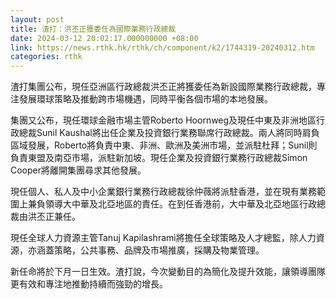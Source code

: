 ```yaml
---
layout: post
title: 渣打：洪丕正獲委任為國際業務行政總裁
date: 2024-03-12 20:02:17.000000000 +08:00
link: https://news.rthk.hk/rthk/ch/component/k2/1744319-20240312.htm
categories: rthk
---
```


渣打集團公布，現任亞洲區行政總裁洪丕正將獲委任為新設國際業務行政總裁，專注發展環球策略及推動跨市場機遇，同時平衡各個市場的本地發展。

集團又公布，現任環球金融市場主管Roberto Hoornweg及現任中東及非洲地區行政總裁Sunil Kaushal將出任企業及投資銀行業務聯席行政總裁。兩人將同時肩負區域發展，Roberto將負責中東、非洲、歐洲及美洲市場，並派駐杜拜；Sunil則負責東盟及南亞市場，派駐新加坡。現任企業及投資銀行業務行政總裁Simon Cooper將離開集團尋求其他發展。

現任個人、私人及中小企業銀行業務行政總裁徐仲薇將派駐香港，並在現有業務範圍上兼負領導大中華及北亞地區的責任。在到任香港前，大中華及北亞地區行政總裁由洪丕正兼任。

現任全球人力資源主管Tanuj Kapilashrami將擔任全球策略及人才總監，除人力資源，亦涵蓋策略，公共事務、品牌及市場推廣，採購及物業管理。

新任命將於下月一日生效。渣打說，今次變動目的為簡化及提升效能，讓領導團隊更有效和專注地推動持續而強勁的增長。

